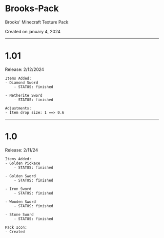 # Brooks-Pack
Brooks' Minecraft Texture Pack

Created on january 4, 2024

<hr>

# 1.01

Release: 2/12/2024
```
Items Added:
- Diamond Sword
	- STATUS: finished

- Netherite Sword
	- STATUS: finished

Adjustments:
- Item drop size: 1 ==> 0.6
```
<hr>

# 1.0 

Release: 2/11/24
```
Items Added:
- Golden Pickaxe
	- STATUS: finished

- Golden Sword
	- STATUS: finished

- Iron Sword
	- STATUS: finished

- Wooden Sword
	- STATUS: finished

- Stone Sword
	- STATUS: finished

Pack Icon:
- Created
```
